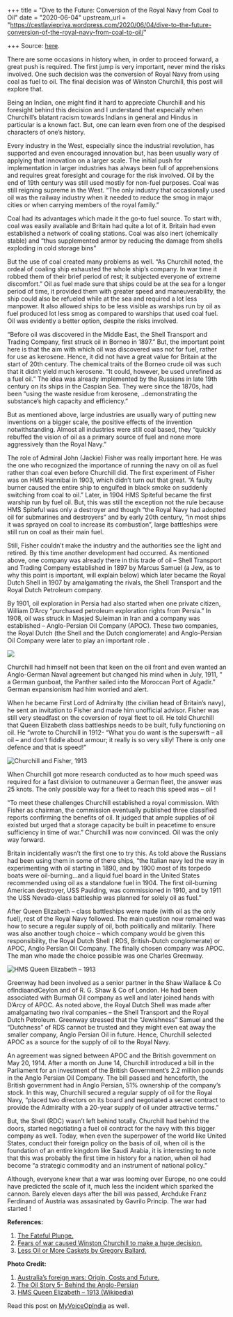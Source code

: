 +++
title = "Dive to the Future: Conversion of the Royal Navy from Coal to Oil"
date = "2020-06-04"
upstream_url = "https://cestlaviepriya.wordpress.com/2020/06/04/dive-to-the-future-conversion-of-the-royal-navy-from-coal-to-oil/"

+++
Source: [here](https://cestlaviepriya.wordpress.com/2020/06/04/dive-to-the-future-conversion-of-the-royal-navy-from-coal-to-oil/).

There are some occasions in history when, in order to proceed forward, a
great push is required. The first jump is very important, never mind the
risks involved. One such decision was the conversion of Royal Navy from
using coal as fuel to oil. The final decision was of Winston Churchill,
this post will explore that.

Being an Indian, one might find it hard to appreciate Churchill and his
foresight behind this decision and I understand that especially when
Churchill’s blatant racism towards Indians in general and Hindus in
particular is a known fact. But, one can learn even from one of the
despised characters of one’s history.

Every industry in the West, especially since the industrial revolution,
has supported and even encouraged innovation but, has been usually wary
of applying that innovation on a larger scale. The initial push for
implementation in larger industries has always been full of
apprehensions and requires great foresight and courage for the risk
involved. Oil by the end of 19th century was still used mostly for
non-fuel purposes. Coal was still reigning supreme in the West. “The
only industry that occasionally used oil was the railway industry when
it needed to reduce the smog in major cities or when carrying members of
the royal family.”

Coal had its advantages which made it the go-to fuel source. To start
with, coal was easily available and Britain had quite a lot of it.
Britain had even established a network of coaling stations. Coal was
also inert (chemically stable) and “thus supplemented armor by reducing
the damage from shells exploding in cold storage bins”

But the use of coal created many problems as well. “As Churchill noted,
the ordeal of coaling ship exhausted the whole ship’s company. In war
time it robbed them of their brief period of rest; it subjected everyone
of extreme discomfort.” Oil as fuel made sure that ships could be at the
sea for a longer period of time, it provided them with greater speed and
maneuverability, the ship could also be refueled while at the sea and
required a lot less manpower. It also allowed ships to be less visible
as warships run by oil as fuel produced lot less smog as compared to
warships that used coal fuel. Oil was evidently a better option, despite
the risks involved.

“Before oil was discovered in the Middle East, the Shell Transport and
Trading Company, first struck oil in Borneo in 1897.” But, the important
point here is that the aim with which oil was discovered was not for
fuel, rather for use as kerosene. Hence, it did not have a great value
for Britain at the start of 20th century. The chemical traits of the
Borneo crude oil was such that it didn’t yield much kerosene. “It could,
however, be used unrefined as a fuel oil.” The idea was already
implemented by the Russians in late 19th century on its ships in the
Caspian Sea. They were since the 1870s, had been “using the waste
residue from kerosene, ..demonstrating the substance’s high capacity and
efficiency.”

But as mentioned above, large industries are usually wary of putting new
inventions on a bigger scale, the positive effects of the invention
notwithstanding. Almost all industries were still coal based, they
“quickly rebuffed the vision of oil as a primary source of fuel and none
more aggressively than the Royal Navy.”

The role of Admiral John (Jackie) Fisher was really important here. He
was the one who recognized the importance of running the navy on oil as
fuel rather than coal even before Churchill did. The first experiment of
Fisher was on HMS Hannibal in 1903, which didn’t turn out that great. “A
faulty burner caused the entire ship to engulfed in black smoke on
suddenly switching from coal to oil.” Later, in 1904 HMS Spiteful became
the first warship run by fuel oil. But, this was still the exception not
the rule because HMS Spiteful was only a destroyer and though “the Royal
Navy had adopted oil for submarines and destroyers” and by early 20th
century, “in most ships it was sprayed on coal to increase its
combustion”, large battleships were still run on coal as their main
fuel.

Still, Fisher couldn’t make the industry and the authorities see the
light and retired. By this time another development had occurred. As
mentioned above, one company was already there in this trade of oil –
Shell Transport and Trading Company established in 1897 by Marcus Samuel
(a Jew, as to why this point is important, will explain below) which
later became the Royal Dutch Shell in 1907 by amalgamating the rivals,
the Shell Transport and the Royal Dutch Petroleum company.

By 1901, oil exploration in Persia had also started when one private
citizen, William D’Arcy “purchased petroleum exploration rights from
Persia.” In 1908, oil was struck in Masjed Suleiman in Iran and a
company was established – Anglo-Persian Oil Company (APOC). These two
companies, the Royal Dutch (the Shell and the Dutch conglomerate) and
Anglo-Persian Oil Company were later to play an important role .

![](https://cestlaviepriya.files.wordpress.com/2020/06/anglo-persian-2.jpg?w=553)

Churchill had himself not been that keen on the oil front and even
wanted an Anglo-German Naval agreement but changed his mind when in
July, 1911, ” a German gunboat, the Panther sailed into the Moroccan
Port of Agadir.” German expansionism had him worried and alert.

When he became First Lord of Admiralty (the civilian head of Britain’s
navy), he sent an invitation to Fisher and made him unofficial advisor.
Fisher was still very steadfast on the coversion of royal fleet to oil.
He told Churchill that Queen Elizabeth class battleships needs to be
built, fully functioning on oil. He “wrote to Churchill in 1912- “What
you do want is the superswift – all oil – and don’t fiddle about armour;
it really is so very silly! There is only one defence and that is
speed!”

![**Churchill and Fisher,
1913**](https://cestlaviepriya.files.wordpress.com/2020/06/churchillfisherlarge.jpg?w=667)

When Churchill got more research conducted as to how much speed was
required for a fast division to outmaneuver a German fleet, the answer
was 25 knots. The only possible way for a fleet to reach this speed was
– oil !

“To meet these challenges Churchill established a royal commission. With
Fisher as chairman, the commission eventually published three classified
reports confirming the benefits of oil. It judged that ample supplies of
oil existed but urged that a storage capacity be built in peacetime to
ensure sufficiency in time of war.” Churchill was now convinced. Oil was
the only way forward.

Britain incidentally wasn’t the first one to try this. As told above the
Russians had been using them in some of there ships, “the Italian navy
led the way in experimenting with oil starting in 1890, and by 1900 most
of its torpedo boats were oil-burning…and a liquid fuel board in the
United States recommended using oil as a standalone fuel in 1904. The
first oil-burning American destroyer, USS Paulding, was commissioned in
1910, and by 1911 the USS Nevada-class battleship was planned for solely
oil as fuel.”

After Queen Elizabeth – class battleships were made (with oil as the
only fuel), rest of the Royal Navy followed. The main question now
remained was how to secure a regular supply of oil, both politically and
militarily. There was also another tough choice – which company would be
given this responsibility, the Royal Dutch Shell ( RDS, British-Dutch
conglomerate) or APOC, Anglo Persian Oil Company. The finally chosen
company was APOC. The man who made the choice possible was one Charles
Greenway.

![**HMS Queen Elizabeth –
1913**](https://cestlaviepriya.files.wordpress.com/2020/06/300px-british_warships_of_the_second_world_war_a9256.jpg?w=300)

Greenway had been involved as a senior partner in the Shaw Wallace & Co
ofIndiaandCeylon and of R. G. Shaw & Co of London. He had been
associated with Burmah Oil company as well and later joined hands with
D’Arcy of APOC. As noted above, the Royal Dutch Shell was made after
amalgamating two rival companies – the Shell Transport and the Royal
Dutch Petroleum. Greenway stressed that the “Jewishness” Samuel and the
“Dutchness” of RDS cannot be trusted and they might even eat away the
smaller company, Anglo Persian Oil in future. Hence, Churchill selected
APOC as a source for the supply of oil to the Royal Navy.

An agreement was signed between APOC and the British government on May
20, 1914. After a month on June 14, Churchill introduced a bill in the
Parliament for an investment of the British Government’s 2.2 million
pounds in the Anglo Persian Oil Company. The bill passed and henceforth,
the British government had in Anglo Persian, 51% ownership of the
company’s stock. In this way, Churchill secured a regular supply of oil
for the Royal Navy, “placed two directors on its board and negotiated a
secret contract to provide the Admiralty with a 20-year supply of oil
under attractive terms.”

But, the Shell (RDC) wasn’t left behind totally. Churchill had behind
the doors, started negotiating a fuel oil contract for the navy with
this bigger company as well. Today, when even the superpower of the
world like United States, conduct their foreign policy on the basis of
oil, when oil is the foundation of an entire kingdom like Saudi Arabia,
it is interesting to note that this was probably the first time in
history for a nation, when oil had become “a strategic commodity and an
instrument of national policy.”

Although, everyone knew that a war was looming over Europe, no one could
have predicted the scale of it, much less the incident which sparked the
cannon. Barely eleven days after the bill was passed, Archduke Franz
Ferdinand of Austria was assasinated by Gavrilo Princip. The war had
started !

**References:**

1.  [The Fateful
    Plunge.](https://www.e-education.psu.edu/egee120/node/232)
2.  [Fears of war caused Winston Churchill to make a huge
    decision.](http://www.energybc.ca/cache/oil/www.epmag.com/archives/digitalOilField/5911.htm)
3.  [Less Oil or More Caskets by Gregory
    Ballard.](https://books.google.co.in/books?id=ptp5DwAAQBAJ&printsec=frontcover#v=onepage&q&f=false)

**Photo Credit:**

1.  [Australia’s foreign wars: Origin, Costs and
    Future.](https://www.britishempire.co.uk/article/australiaswars/churchillfisher.htm)
2.  [The Oil Story 5- Behind the
    Anglo-Persian](https://firstworldwarhiddenhistory.wordpress.com/2016/01/06/the-oil-story-5-behind-the-anglo-persian/)
3.  [HMS Queen Elizabeth – 1913
    (Wikipedia)](https://en.wikipedia.org/wiki/HMS_Queen_Elizabeth_(1913)#/media/File:British_Warships_of_the_Second_World_War_A9256.jpg)

Read this post on
[MyVoiceOpIndia](https://myvoice.opindia.com/2020/06/dive-to-the-future-conversion-of-the-royal-navy-from-coal-to-oil/)
as well.

